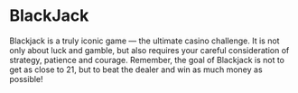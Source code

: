 # BlackJack
Blackjack is a truly iconic game — the ultimate casino challenge. It is not only about luck and gamble, but also requires your careful consideration of strategy, patience and courage. Remember, the goal of Blackjack is not to get as close to 21, but to beat the dealer and win as much money as possible!

